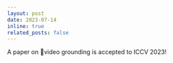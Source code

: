 ```yaml
---
layout: post
date: 2023-07-14
inline: true
related_posts: false
---
```


A paper on video grounding is accepted to ICCV 2023!
